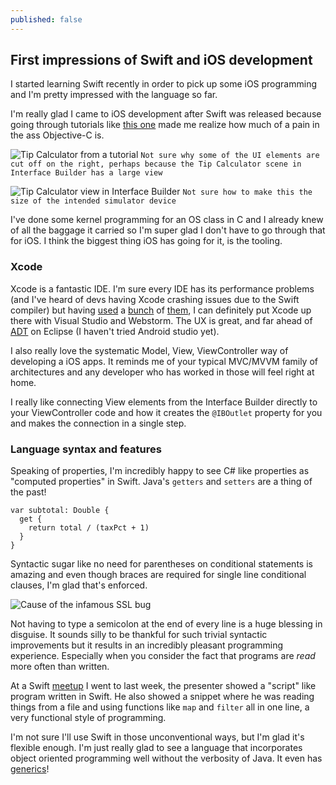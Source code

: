 ```yaml
---
published: false
---
```


## First impressions of Swift and iOS development

I started learning Swift recently in order to pick up some iOS programming and I'm pretty impressed with the language so far.

I'm really glad I came to iOS development after Swift was released because going through tutorials like [this one](http://www.raywenderlich.com/74904/swift-tutorial-part-2-simple-ios-app) made me realize how much of a pain in the ass Objective-C is.

![Tip Calculator from a tutorial](/https://s3-us-west-2.amazonaws.com/farezcablog/iOSDevTipCalculator.png)
`Not sure why some of the UI elements are cut off on the right, perhaps because the Tip Calculator scene in Interface Builder has a large view`

![Tip Calculator view in Interface Builder](/https://s3-us-west-2.amazonaws.com/farezcablog/iOSDevTipCalculatorScene.png)
`Not sure how to make this the size of the intended simulator device`

I've done some kernel programming for an OS class in C and I already knew of all the baggage it carried so I'm super glad I don't have to go through that for iOS. I think the biggest thing iOS has going for it, is the tooling.

### Xcode

Xcode is a fantastic IDE. I'm sure every IDE has its performance problems (and I've heard of devs having Xcode crashing issues due to the Swift compiler) but having [used](http://www.jetbrains.com/webstorm/) a [bunch](http://eclipse.org) of [them](http://visualstudio.com), I can definitely put Xcode up there with Visual Studio and Webstorm. The UX is great, and far ahead of [ADT](http://developer.android.com/tools/sdk/eclipse-adt.html) on Eclipse (I haven't tried Android studio yet).

I also really love the systematic Model, View, ViewController way of developing a iOS apps. It reminds me of your typical MVC/MVVM family of architectures and any developer who has worked in those will feel right at home.

I really like connecting View elements from the Interface Builder directly to your ViewController code and how it creates the `@IBOutlet` property for you and makes the connection in a single step.

### Language syntax and features

Speaking of properties, I'm incredibly happy to see C# like properties as "computed properties" in Swift. Java's `getters` and `setters` are a thing of the past!

```
var subtotal: Double {
  get {
    return total / (taxPct + 1)
  }
}
```
Syntactic sugar like no need for parentheses on conditional statements is amazing and even though braces are required for single line conditional clauses, I'm glad that's enforced.

![Cause of the infamous SSL bug](/http://i.stack.imgur.com/MKaHK.jpg)

Not having to type a semicolon at the end of every line is a huge blessing in disguise. It sounds silly to be thankful for such trivial syntactic improvements but it results in an incredibly pleasant programming experience. Especially when you consider the fact that programs are _read_ more often than written.

At a Swift [meetup](http://www.meetup.com/Axiom-Zen-Meetups-Drinkups-and-Hackathons/events/218649939/) I went to last week, the presenter showed a "script" like program written in Swift. He also showed a snippet where he was reading things from a file and using functions like `map` and `filter` all in one line, a very functional style of programming.

I'm not sure I'll use Swift in those unconventional ways, but I'm glad it's flexible enough. I'm just really glad to see a language that incorporates object oriented programming well without the verbosity of Java. It even has [generics](https://developer.apple.com/library/ios/documentation/swift/conceptual/Swift_Programming_Language/Generics.html)!
